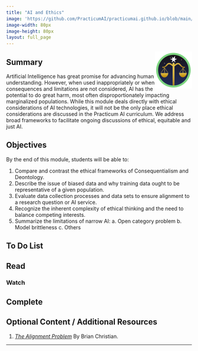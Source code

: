 ```yaml
---
title: "AI and Ethics"
image: 'https://github.com/PracticumAI/practicumai.github.io/blob/main/images/icons/practicumai_ethics.png?raw=true'
image-width: 80px
image-height: 80px
layout: full_page
---
```

<img src='https://github.com/PracticumAI/practicumai.github.io/blob/main/images/icons/practicumai_ethics.png?raw=true' alt='Practicum AI Ethics module icon' align='right' width='100'>

## Summary

Artificial Intelligence has great promise for advancing human understanding. However, when used inappropriately or when consequences and limitations are not considered, AI has the potential to do great harm, most often disproportionately impacting marginalized populations. While this module deals directly with ethical considerations of AI technologies, it will not be the only place ethical considerations are discussed in the Practicum AI curriculum. We address broad frameworks to facilitate ongoing discussions of ethical, equitable and just AI.

## Objectives

By the end of this module, students will be able to:

1. Compare and contrast the ethical frameworks of Consequentialism and Deontology.
1. Describe the issue of biased data and why training data ought to be representative of a given population.
1. Evaluate data collection processes and data sets to ensure alignment to a research question or AI service.
1. Recognize the inherent complexity of ethical thinking and the need to balance competing interests.
1. Summarize the limitations of narrow AI:
    a. Open category problem
    b. Model brittleness
    c. Others

## To Do List

## Read

### Watch

## Complete

## Optional Content / Additional Resources

1. [*The Alignment Problem*](https://brianchristian.org/the-alignment-problem/) By Brian Christian.

***